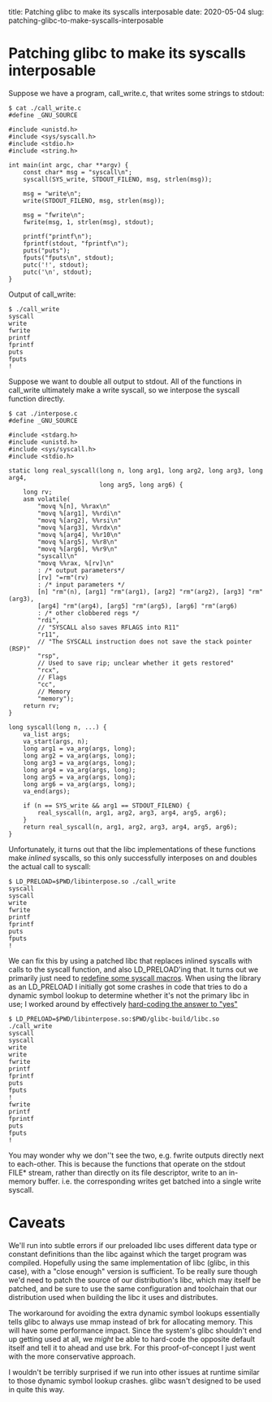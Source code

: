 title: Patching glibc to make its syscalls interposable
date: 2020-05-04
slug: patching-glibc-to-make-syscalls-interposable

# Patching glibc to make its syscalls interposable

Suppose we have a program, call_write.c, that writes some strings to stdout:

    $ cat ./call_write.c
    #define _GNU_SOURCE
    
    #include <unistd.h>
    #include <sys/syscall.h>
    #include <stdio.h>
    #include <string.h>
    
    int main(int argc, char **argv) {
        const char* msg = "syscall\n";
        syscall(SYS_write, STDOUT_FILENO, msg, strlen(msg));
    
        msg = "write\n";
        write(STDOUT_FILENO, msg, strlen(msg));
    
        msg = "fwrite\n";
        fwrite(msg, 1, strlen(msg), stdout);
    
        printf("printf\n");
        fprintf(stdout, "fprintf\n");
        puts("puts");
        fputs("fputs\n", stdout);
        putc('!', stdout);
        putc('\n', stdout);
    }

Output of call_write:

    $ ./call_write
    syscall
    write
    fwrite
    printf
    fprintf
    puts
    fputs
    !

Suppose we want to double all output to stdout.  All of the functions in
call_write ultimately make a write syscall, so we interpose the syscall
function directly.

    $ cat ./interpose.c
    #define _GNU_SOURCE
    
    #include <stdarg.h>
    #include <unistd.h>
    #include <sys/syscall.h>
    #include <stdio.h>
    
    static long real_syscall(long n, long arg1, long arg2, long arg3, long arg4,
                             long arg5, long arg6) {
        long rv;
        asm volatile(
            "movq %[n], %%rax\n"
            "movq %[arg1], %%rdi\n"
            "movq %[arg2], %%rsi\n"
            "movq %[arg3], %%rdx\n"
            "movq %[arg4], %%r10\n"
            "movq %[arg5], %%r8\n"
            "movq %[arg6], %%r9\n"
            "syscall\n"
            "movq %%rax, %[rv]\n"
            : /* output parameters*/
            [rv] "=rm"(rv)
            : /* input parameters */
            [n] "rm"(n), [arg1] "rm"(arg1), [arg2] "rm"(arg2), [arg3] "rm"(arg3),
            [arg4] "rm"(arg4), [arg5] "rm"(arg5), [arg6] "rm"(arg6)
            : /* other clobbered regs */
            "rdi",
            // "SYSCALL also saves RFLAGS into R11"
            "r11",
            // "The SYSCALL instruction does not save the stack pointer (RSP)"
            "rsp",
            // Used to save rip; unclear whether it gets restored"
            "rcx",
            // Flags
            "cc",
            // Memory
            "memory");
        return rv;
    }
    
    long syscall(long n, ...) {
        va_list args;
        va_start(args, n);
        long arg1 = va_arg(args, long);
        long arg2 = va_arg(args, long);
        long arg3 = va_arg(args, long);
        long arg4 = va_arg(args, long);
        long arg5 = va_arg(args, long);
        long arg6 = va_arg(args, long);
        va_end(args);
    
        if (n == SYS_write && arg1 == STDOUT_FILENO) {
            real_syscall(n, arg1, arg2, arg3, arg4, arg5, arg6);
        }
        return real_syscall(n, arg1, arg2, arg3, arg4, arg5, arg6);
    }
    

Unfortunately, it turns out that the libc implementations of these functions
make *inlined* syscalls, so this only successfully interposes on and doubles
the actual call to syscall:

    $ LD_PRELOAD=$PWD/libinterpose.so ./call_write
    syscall
    syscall
    write
    fwrite
    printf
    fprintf
    puts
    fputs
    !

We can fix this by using a patched libc that replaces inlined syscalls with
calls to the syscall function, and also LD_PRELOAD'ing that. It turns out we
primarily just need to [redefine some syscall
macros](https://github.com/sporksmith/glibc/commit/6d667159940450ba1ce40b5ea00e8a88a4f7fe21).
When using the library as an LD_PRELOAD I initially got some crashes in code
that tries to do a dynamic symbol lookup to determine whether it's not the
primary libc in use; I worked around by effectively
[hard-coding the answer to "yes"](https://github.com/sporksmith/glibc/commit/575ea9f2412905a323cd0c3c380f003bb9e61e67)

    $ LD_PRELOAD=$PWD/libinterpose.so:$PWD/glibc-build/libc.so ./call_write
    syscall
    syscall
    write
    write
    fwrite
    printf
    fprintf
    puts
    fputs
    !
    fwrite
    printf
    fprintf
    puts
    fputs
    !

You may wonder why we don''t see the two, e.g. fwrite outputs directly next
to each-other.  This is because the functions that operate on the stdout
FILE* stream, rather than directly on its file descriptor, write to an
in-memory buffer. i.e. the corresponding writes get batched into a single
write syscall.

# Caveats

We'll run into subtle errors if our preloaded libc uses different data type or
constant definitions than the libc against which the target program was
compiled. Hopefully using the same implementation of libc (glibc, in this
case), with a "close enough" version is sufficient. To be really sure though
we'd need to patch the source of our distribution's libc, which may itself be
patched, and be sure to use the same configuration and toolchain that our
distribution used when building the libc it uses and distributes.

The workaround for avoiding the extra dynamic symbol lookups essentially
tells glibc to always use mmap instead of brk for allocating memory.
This will have some performance impact. Since the system's glibc shouldn't end
up getting used at all, we *might* be able to hard-code the opposite default
itself and tell it to ahead and use brk. For this proof-of-concept
I just went with the more conservative approach.

I wouldn't be terribly surprised if we run into other issues at runtime similar
to those dynamic symbol lookup crashes. glibc wasn't designed to be used in
quite this way.
